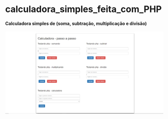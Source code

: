 # calculadora_simples_feita_com_PHP

<h4>Calculadora simples de (soma, subtração, multiplicação e divisão)</h4>
<img src="img.png">
